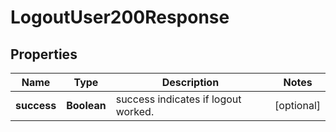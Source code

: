 

# LogoutUser200Response


## Properties

| Name | Type | Description | Notes |
|------------ | ------------- | ------------- | -------------|
|**success** | **Boolean** | success indicates if logout worked. |  [optional] |



